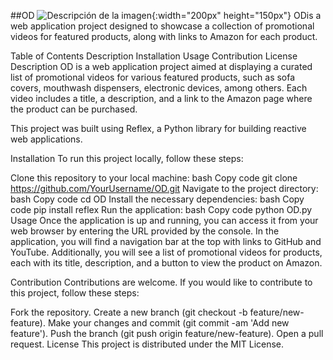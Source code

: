 ##OD
![Descripción de la imagen](/OD/assets/screenshots/Captura%de%pantalla%2024-05-13%195418.png){:width="200px" height="150px"}
ODis a web application project designed to showcase a collection of promotional videos for featured products, along with links to Amazon for each product.

Table of Contents
Description
Installation
Usage
Contribution
License
Description
OD is a web application project aimed at displaying a curated list of promotional videos for various featured products, such as sofa covers, mouthwash dispensers, electronic devices, among others. Each video includes a title, a description, and a link to the Amazon page where the product can be purchased.

This project was built using Reflex, a Python library for building reactive web applications.

Installation
To run this project locally, follow these steps:

Clone this repository to your local machine:
bash
Copy code
git clone https://github.com/YourUsername/OD.git
Navigate to the project directory:
bash
Copy code
cd OD
Install the necessary dependencies:
bash
Copy code
pip install reflex
Run the application:
bash
Copy code
python OD.py
Usage
Once the application is up and running, you can access it from your web browser by entering the URL provided by the console. In the application, you will find a navigation bar at the top with links to GitHub and YouTube. Additionally, you will see a list of promotional videos for products, each with its title, description, and a button to view the product on Amazon.

Contribution
Contributions are welcome. If you would like to contribute to this project, follow these steps:

Fork the repository.
Create a new branch (git checkout -b feature/new-feature).
Make your changes and commit (git commit -am 'Add new feature').
Push the branch (git push origin feature/new-feature).
Open a pull request.
License
This project is distributed under the MIT License.

